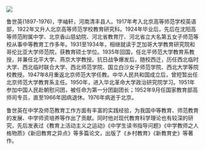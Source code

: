 ![](https://s2.loli.net/2022/09/01/OgeGRhWtB896N3Q.png)

鲁世英(1897-1976)，字岫轩，河南清丰县人。1917年考入北京高等师范学校英语部，1922年又升人北京高等师范学校教育研究科。1924年毕业后，先后在沈阳高等师范附属中学、北京香山慈幼院、河北省教育厅、河北省立大名第五女子师范等校从事中等教育工作多年。1931至1934年，相继就读于芝加哥大学教育研究院和哥伦比亚大学师范院，获教育硕士学位。1935年回国，任北平师范大学教育系教授，并兼任北平大学、燕京大学教授。抗日战争爆发后，随校西迁，历任西北临时大学、西北临时联合大学、西北师范学院、国立白沙女子师范学院、西北大学等院校教授。1947年8月重返北京师范大学任教。中华人民共和国成立后，曾短暂出任北京师范大学教育系主任。1950年，进入华北革命大学政治研究院学习。1951年参加中国人民赴朝慰问团，被任命为第一分团副团长；1952年9月任国家教育部高师司专员，直至1966年因病退休。1976年病逝于北京。

鲁世英在中学及师范教育工作方面有丰富的实践经验，为我国中等教育、师范教育的发展、中学师资培养等作出了贡献。同时他对现代教育科学理论也有较深的研究，先后发表过《教育上活动主义之运动》《中学生读书指导问题》《中学教师之人格物质》《新旧教育之异点》等多篇论文，出版了《乡村教育》《新教育史》等著作。